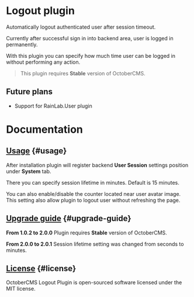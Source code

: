 # Logout plugin

Automatically logout authenticated user after session timeout.

Currently after successful sign in into backend area, user is logged in permanently.

With this plugin you can specify how much time user can be logged in without performing any action.

> This plugin requires **Stable** version of OctoberCMS.

## Future plans

* Support for RainLab.User plugin

# Documentation

## [Usage](#usage) {#usage}

After installation plugin will register backend **User Session** settings position under **System** tab.

There you can specify session lifetime in minutes. Default is 15 minutes.

You can also enable/disable the counter located near user avatar image. This setting also allow plugin to logout user without refreshing the page.

## [Upgrade guide](#upgrade-guide) {#upgrade-guide}

**From 1.0.2 to 2.0.0** Plugin requires **Stable** version of OctoberCMS.

**From 2.0.0 to 2.0.1** Session lifetime setting was changed from seconds to minutes.

## [License](#license) {#license}

OctoberCMS Logout Plugin is open-sourced software licensed under the MIT license.